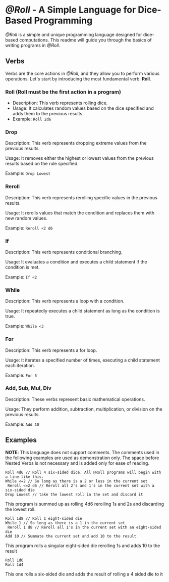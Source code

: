 # _@Roll_ - A Simple Language for Dice-Based Programming
_@Roll_ is a simple and unique programming language designed for dice-based computations. This readme will guide you through the basics of writing programs in _@Roll_.

## Verbs
Verbs are the core actions in _@Roll_, and they allow you to perform various operations. Let's start by introducing the most fundamental verb: **Roll**.

### Roll **(Roll must be the first action in a program)**
- Description: This verb represents rolling dice.
- Usage: It calculates random values based on the dice specified and adds them to the previous results.
- Example: `Roll 2d6`

### Drop
Description: This verb represents dropping extreme values from the previous results.

Usage: It removes either the highest or lowest values from the previous results based on the rule specified.

Example: `Drop Lowest`

### Reroll
Description: This verb represents rerolling specific values in the previous results.

Usage: It rerolls values that match the condition and replaces them with new random values.

Example: `Reroll <2 d6`

### If
Description: This verb represents conditional branching.

Usage: It evaluates a condition and executes a child statement if the condition is met.

Example: `If <2`

### While
Description: This verb represents a loop with a condition.

Usage: It repeatedly executes a child statement as long as the condition is true.

Example: `While <3`

### For
Description: This verb represents a for loop.

Usage: It iterates a specified number of times, executing a child statement each iteration.

Example: `For 5`

### Add, Sub, Mul, Div
Description: These verbs represent basic mathematical operations.

Usage: They perform addition, subtraction, multiplication, or division on the previous results.

Example: `Add 10`

## Examples

**NOTE**: This language does not support comments. The comments used in the following examples are used as demonstration only. The space before Nested Verbs is not necessary and is added only for ease of reading.

```atroll
Roll 4d6 // Roll 4 six-sided dice. All @Roll programs will begin with a line like this.
While <=2 // So long as there is a 2 or less in the current set
 Reroll <=2 d6 // Reroll all 2's and 1's in the current set with a six-sided die
Drop Lowest // take the lowest roll in the set and discard it
```
This program is summed up as rolling 4d6 rerolling 1s and 2s and discarding the lowest roll.

```atroll
Roll 1d8 // Roll 1 eight-sided die
While 1 // So long as there is a 1 in the current set
 Reroll 1 d8 // Reroll all 1's in the current set with an eight-sided die
Add 10 // Summate the current set and add 10 to the result
```
This program rolls a singular eight-sided die rerolling 1s and adds 10 to the result

```atroll
Roll 1d6
Roll 1d4
```
This one rolls a six-sided die and adds the result of rolling a 4 sided die to it

